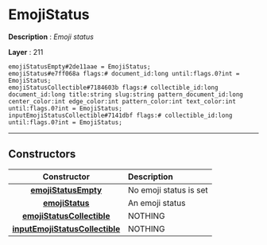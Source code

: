 # EmojiStatus

**Description** : *Emoji status*

**Layer** : 211

```tl
emojiStatusEmpty#2de11aae = EmojiStatus;
emojiStatus#e7ff068a flags:# document_id:long until:flags.0?int = EmojiStatus;
emojiStatusCollectible#7184603b flags:# collectible_id:long document_id:long title:string slug:string pattern_document_id:long center_color:int edge_color:int pattern_color:int text_color:int until:flags.0?int = EmojiStatus;
inputEmojiStatusCollectible#7141dbf flags:# collectible_id:long until:flags.0?int = EmojiStatus;
```

---

## Constructors

| Constructor | Description |
| :---: | :--- |
| [**emojiStatusEmpty**](constructor/emojiStatusEmpty) | No emoji status is set |
| [**emojiStatus**](constructor/emojiStatus) | An emoji status |
| [**emojiStatusCollectible**](constructor/emojiStatusCollectible) | NOTHING |
| [**inputEmojiStatusCollectible**](constructor/inputEmojiStatusCollectible) | NOTHING |
